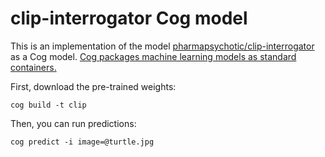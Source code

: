 # clip-interrogator Cog model

This is an implementation of the model [pharmapsychotic/clip-interrogator](https://replicate.com/pharmapsychotic/clip-interrogator) as a Cog model. [Cog packages machine learning models as standard containers.](https://github.com/replicate/cog)

First, download the pre-trained weights:

    cog build -t clip

Then, you can run predictions:

    cog predict -i image=@turtle.jpg
